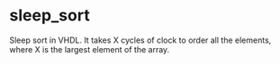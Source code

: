 # sleep_sort
Sleep sort in VHDL. It takes X cycles of clock to order all the elements, where X is the largest element of the array.

